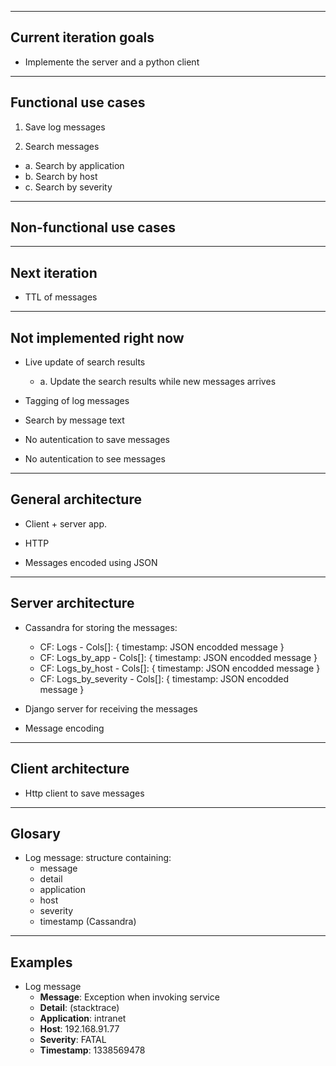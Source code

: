 ----------------------------------------
Current iteration goals
----------------------------------------

* Implemente the server and a python client

----------------------------------------
Functional use cases
----------------------------------------

1. Save log messages

2. Search messages
  - a. Search by application
  - b. Search by host
  - c. Search by severity

----------------------------------------
Non-functional use cases
----------------------------------------

----------------------------------------
Next iteration
----------------------------------------

* TTL of messages

----------------------------------------
Not implemented right now
----------------------------------------

* Live update of search results
  - a. Update the search results while new messages arrives

* Tagging of log messages

* Search by message text

* No autentication to save messages

* No autentication to see messages

----------------------------------------
General architecture
----------------------------------------

* Client + server app.

* HTTP

* Messages encoded using JSON

----------------------------------------
Server architecture
----------------------------------------

* Cassandra for storing the messages:
  - CF: Logs - Cols[]: { timestamp: JSON encodded message }
  - CF: Logs\_by\_app - Cols[]: { timestamp: JSON encodded message }
  - CF: Logs\_by\_host - Cols[]: { timestamp: JSON encodded message }
  - CF: Logs\_by\_severity - Cols[]: { timestamp: JSON encodded message }

* Django server for receiving the messages

* Message encoding

----------------------------------------
Client architecture
----------------------------------------

* Http client to save messages

----------------------------------------
Glosary
----------------------------------------

* Log message: structure containing:
  - message
  - detail
  - application
  - host
  - severity
  - timestamp (Cassandra)

----------------------------------------
Examples
----------------------------------------

* Log message
  - **Message**: Exception when invoking service
  - **Detail**: (stacktrace)
  - **Application**: intranet
  - **Host**: 192.168.91.77
  - **Severity**: FATAL
  - **Timestamp**: 1338569478

